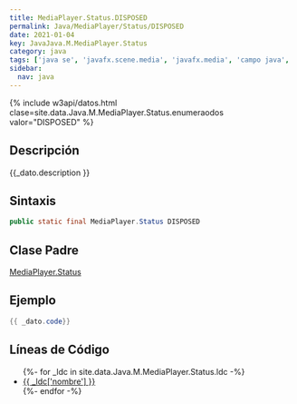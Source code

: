 ```yaml
---
title: MediaPlayer.Status.DISPOSED
permalink: Java/MediaPlayer/Status/DISPOSED
date: 2021-01-04
key: JavaJava.M.MediaPlayer.Status
category: java
tags: ['java se', 'javafx.scene.media', 'javafx.media', 'campo java', 'JavaFX 2.0']
sidebar: 
  nav: java
---
```


{% include w3api/datos.html clase=site.data.Java.M.MediaPlayer.Status.enumeraodos valor="DISPOSED" %}

## Descripción
{{_dato.description }}

## Sintaxis
~~~java
public static final MediaPlayer.Status DISPOSED
~~~

## Clase Padre
[MediaPlayer.Status](/Java/MediaPlayer/Status/)

## Ejemplo
~~~java
{{ _dato.code}}
~~~

## Líneas de Código
<ul>
{%- for _ldc in site.data.Java.M.MediaPlayer.Status.ldc -%}
   <li>
       <a href="{{_ldc['url'] }}">{{ _ldc['nombre'] }}</a>
   </li>
{%- endfor -%}
</ul>
